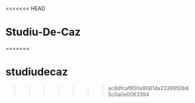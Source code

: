 <<<<<<< HEAD
# Studiu-De-Caz
=======
# studiudecaz
>>>>>>> ac8dfcaf850e9081da2339950b85c0a0e0063394
